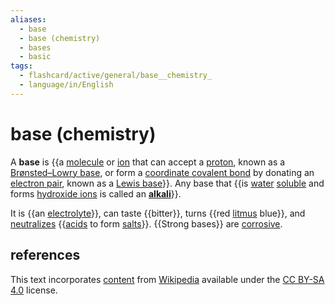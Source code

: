 ```yaml
---
aliases:
  - base
  - base (chemistry)
  - bases
  - basic
tags:
  - flashcard/active/general/base__chemistry_
  - language/in/English
---
```


# base (chemistry)

A __base__ is {{a [molecule](molecule.md) or [ion](ion.md) that can accept a [proton](proton.md), known as a [Brønsted–Lowry base](Brønsted–Lowry%20acid–base%20theory.md), or form a [coordinate covalent bond](coordinate%20covalent%20bond.md) by donating an [electron pair](electron%20pair.md), known as a [Lewis base](Lewis%20acids%20and%20bases.md)}}. Any base that {{is [water](water.md) [soluble](solubility.md) and forms [hydroxide ions](hydroxide.md) is called an __[alkali](alkali.md)__}}.

It is {{an [electrolyte](electrolyte.md)}}, can taste {{bitter}}, turns {{red [litmus](litmus.md) blue}}, and [neutralizes](neutralization%20(chemistry).md) {{[acids](acid.md) to form [salts](salt%20(chemistry).md)}}. {{Strong bases}} are [corrosive](corrosive%20substance.md).

## references

This text incorporates [content](https://en.wikipedia.org/wiki/base_(chemistry)) from [Wikipedia](Wikipedia.md) available under the [CC BY-SA 4.0](https://creativecommons.org/licenses/by-sa/4.0/) license.
